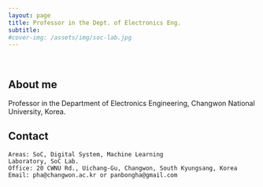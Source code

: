 ```yaml
---
layout: page
title: Professor in the Dept. of Electronics Eng.
subtitle: 
#cover-img: /assets/img/soc-lab.jpg
---
```


<br/>

## About me

Professor in the Department of Electronics Engineering, Changwon National University, Korea.

## Contact

```
Areas: SoC, Digital System, Machine Learning
Laboratory, SoC Lab.
Office: 20 CWNU Rd., Uichang-Gu, Changwon, South Kyungsang, Korea
Email: pha@changwon.ac.kr or panbongha@gmail.com
```
